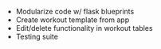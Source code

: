 - Modularize code w/ flask blueprints
- Create workout template from app
- Edit/delete functionality in workout tables
- Testing suite
